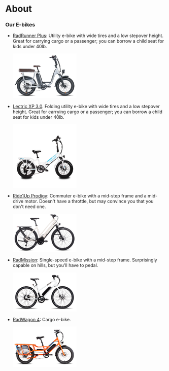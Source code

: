 # 

# About

### Our E-bikes

* [RadRunner Plus](https://www.radpowerbikes.com/products/radrunner-plus-electric-utility-bike): Utility e-bike with wide tires and a low stepover height. Great for carrying cargo or a passenger; you can borrow a child seat for kids under 40lb.

  <img src="/ebikes/RunnerPlus_side_700x.png" width=200 alt="Image of RadRunner Plus" />

* [Lectric XP 3.0](https://lectricebikes.com/collections/xp-3-0-series). Folding utility e-bike with wide tires and a low stepover height. Great for carrying cargo or a passenger; you can borrow a child seat for kids under 40lb.

  <img src="/ebikes/WST-stock_ebd3778f-7b18-41cc-897c-93d482bfbbee_1100x.png" width=200 alt="Image of Lectric XP 3.0" />

* [Ride1Up Prodigy](https://ride1up.com/product/prodigy/): Commuter e-bike with a mid-step frame and a mid-drive motor. Doesn't have a throttle, but may convince you that you don't need one.

  <img src="/ebikes/Prodigy_ST_Chalk-1400x840.jpeg" width=200 alt="Image of Ride1Up Prodigy" />

* [RadMission](https://www.radpowerbikes.com/products/radmission-electric-city-bike): Single-speed e-bike with a mid-step frame. Surprisingly capable on hills, but you'll have to pedal.

  <img src="/ebikes/MissionMS_white_side_700x.png" width=200 alt="Image of RadMission" />

* [RadWagon 4](https://www.radpowerbikes.com/products/radwagon-electric-cargo-bike): Cargo e-bike.

  <img src="/ebikes/WagonOrange_side1to1_700x.png" width=200 alt="Image of RadWagon 4" />

